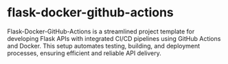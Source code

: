 # flask-docker-github-actions
Flask-Docker-GitHub-Actions is a streamlined project template for developing Flask APIs with integrated CI/CD pipelines using GitHub Actions and Docker. This setup automates testing, building, and deployment processes, ensuring efficient and reliable API delivery.
